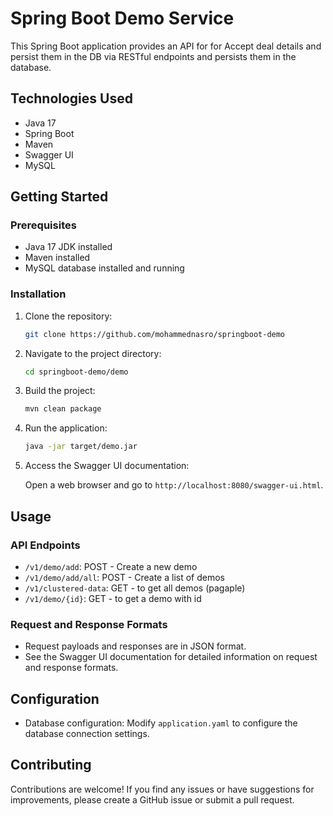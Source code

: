 # Spring Boot Demo Service

This Spring Boot application provides an API for for Accept deal details and persist them in the DB via RESTful endpoints and persists them in the database.

## Technologies Used

- Java 17
- Spring Boot
- Maven
- Swagger UI
- MySQL

## Getting Started

### Prerequisites

- Java 17 JDK installed
- Maven installed
- MySQL database installed and running

### Installation

1. Clone the repository:

    ```bash
    git clone https://github.com/mohammednasro/springboot-demo
    ```

2. Navigate to the project directory:

    ```bash
    cd springboot-demo/demo
    ```
3. Build the project:

    ```bash
    mvn clean package
    ```

4. Run the application:

    ```bash
    java -jar target/demo.jar
    ```

5. Access the Swagger UI documentation:

    Open a web browser and go to `http://localhost:8080/swagger-ui.html`.


## Usage

### API Endpoints

- `/v1/demo/add`: POST - Create a new demo
- `/v1/demo/add/all`: POST - Create a list of demos
- `/v1/clustered-data`: GET - to get all demos (pagaple)
- `/v1/demo/{id}`: GET - to get a demo with id 

### Request and Response Formats

- Request payloads and responses are in JSON format.
- See the Swagger UI documentation for detailed information on request and response formats.

## Configuration

- Database configuration: Modify `application.yaml` to configure the database connection settings.

## Contributing

Contributions are welcome! If you find any issues or have suggestions for improvements, please create a GitHub issue or submit a pull request.
